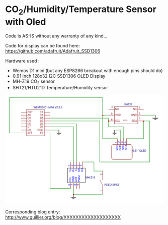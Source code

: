 # CO<sub>2</sub>/Humidity/Temperature Sensor with Oled

Code is AS-IS without any warranty of any kind...

Code for display can be found here: https://github.com/adafruit/Adafruit_SSD1306

Hardware used :
* Wemos D1 mini (but any ESP8266 breakout with enough pins should do)
* 0.91 Inch 128x32 I2C SSD1306 OLED Display
* MH-Z19 CO<sub>2</sub> sensor
* SHT21/HTU21D Temperature/Humidity sensor

![Schematics](schematics.png)


Corresponding blog entry: http://www.guillier.org/blog/XXXXXXXXXXXXXXXXXXX
